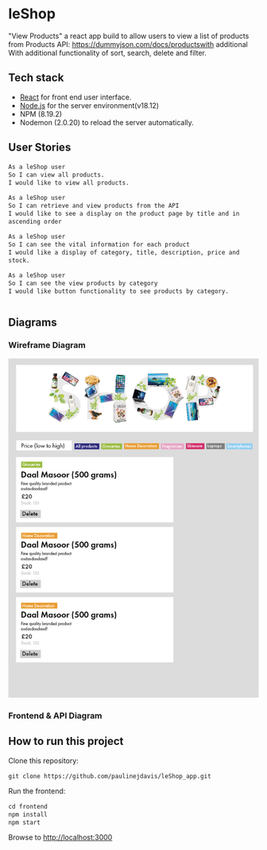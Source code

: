 # leShop

"View Products" a react app build to allow users to view a list of products
 from Products API: https://dummyjson.com/docs/productswith additional With additional functionality of sort, search, delete and filter. 
 
## Tech stack

* [React](https://reactjs.org/) for front end user interface.
* [Node.js](https://nodejs.org/en/) for the server environment(v18.12)
* NPM (8.19.2)
* Nodemon (2.0.20) to reload the server automatically.


## User Stories
```
As a leShop user
So I can view all products.
I would like to view all products.
```

```
As a leShop user
So I can retrieve and view products from the API
I would like to see a display on the product page by title and in ascending order
```

```
As a leShop user
So I can see the vital information for each product
I would like a display of category, title, description, price and stock.
```

```
As a leShop user
So I can see the view products by category
I would like button functionality to see products by category.
```

```
```

## Diagrams

### Wireframe Diagram
 <img src='frontend/src/images/wireframe.png'/> 

### Frontend & API Diagram
<!-- <img src='frontend/src/images/diagram.png'/> -->

## How to run this project

Clone this repository:

```
git clone https://github.com/paulinejdavis/leShop_app.git

```

Run the frontend:

```
cd frontend
npm install
npm start
```

 Browse to [http://localhost:3000](http://localhost:3000)

